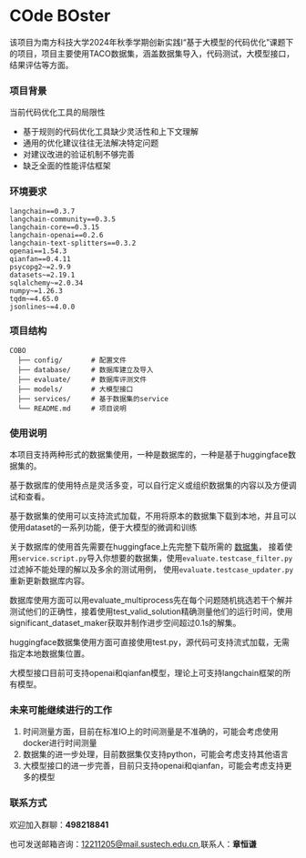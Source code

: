# COde BOster

该项目为南方科技大学2024年秋季学期创新实践I“基于大模型的代码优化”课题下的项目，项目主要使用TACO数据集，涵盖数据集导入，代码测试，大模型接口，结果评估等方面。

### 项目背景
当前代码优化工具的局限性
- 基于规则的代码优化工具缺少灵活性和上下文理解
- 通用的优化建议往往无法解决特定问题
- 对建议改进的验证机制不够完善
- 缺乏全面的性能评估框架

### 环境要求

```
langchain==0.3.7
langchain-community==0.3.5
langchain-core==0.3.15
langchain-openai==0.2.6
langchain-text-splitters==0.3.2
openai==1.54.3
qianfan==0.4.11
psycopg2~=2.9.9
datasets~=2.19.1
sqlalchemy~=2.0.34
numpy~=1.26.3
tqdm~=4.65.0
jsonlines~=4.0.0
```

### 项目结构
```plaintext
COBO      
  ├── config/       # 配置文件
  ├── database/     # 数据库建立及导入
  ├── evaluate/     # 数据库评测文件
  ├── models/       # 大模型接口
  ├── services/     # 基于数据集的service
  └── README.md     # 项目说明
```
### 使用说明

本项目支持两种形式的数据集使用，一种是数据库的，一种是基于huggingface数据集的。

基于数据库的使用特点是灵活多变，可以自行定义或组织数据集的内容以及方便调试和查看。

基于数据集的使用可以支持流式加载，不用将原本的数据集下载到本地，并且可以使用dataset的一系列功能，便于大模型的微调和训练

关于数据库的使用首先需要在huggingface上先完整下载所需的
[数据集](https://huggingface.co/datasets/BAAI/TACO/tree/main)，
接着使用`service.script.py`导入你想要的数据集，使用`evaluate.testcase_filter.py`过滤掉不能处理的解以及多余的测试用例，
使用`evaluate.testcase_updater.py`重新更新数据库内容。

数据库使用方面可以用evaluate_multiprocess先在每个问题随机挑选若干个解并测试他们的正确性，接着使用test_valid_solution精确测量他们的运行时间，使用significant_dataset_maker获取并制作进步空间超过0.1s的解集。

huggingface数据集使用方面可直接使用test.py，源代码可支持流式加载，无需指定本地数据集位置。

大模型接口目前可支持openai和qianfan模型，理论上可支持langchain框架的所有模型。

### 未来可能继续进行的工作
1. 时间测量方面，目前在标准IO上的时间测量是不准确的，可能会考虑使用docker进行时间测量
2. 数据集的进一步处理，目前数据集仅支持python，可能会考虑支持其他语言
3. 大模型接口的进一步完善，目前只支持openai和qianfan，可能会考虑支持更多的模型

### 联系方式

欢迎加入群聊：**498218841**

也可发送邮箱咨询：12211205@mail.sustech.edu.cn,联系人：**章恒谦**

